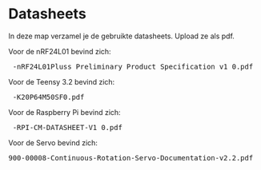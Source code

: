 # Datasheets
In deze map verzamel je de gebruikte datasheets. Upload ze als pdf.

<p>Voor de nRF24L01 bevind zich:</p>
  <pre> -nRF24L01Pluss_Preliminary_Product_Specification_v1_0.pdf </pre>
<p>Voor de Teensy 3.2 bevind zich:</p>
  <pre> -K20P64M50SF0.pdf </pre>
<p>Voor de Raspberry Pi bevind zich:</p>
  <pre> -RPI-CM-DATASHEET-V1_0.pdf </pre>
<p>Voor de Servo bevind zich:</p>
  <pre>900-00008-Continuous-Rotation-Servo-Documentation-v2.2.pdf</pre>
